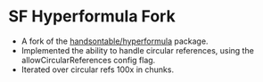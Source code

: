 # SF Hyperformula Fork

- A fork of the [handsontable/hyperformula](https://github.com/handsontable/hyperformula) package.
- Implemented the ability to handle circular references, using the allowCircularReferences config flag.
- Iterated over circular refs 100x in chunks.